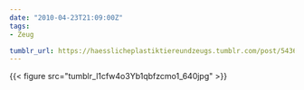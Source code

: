 ```yaml
---
date: "2010-04-23T21:09:00Z"
tags:
- Zeug

tumblr_url: https://haesslicheplastiktiereundzeugs.tumblr.com/post/543668175
---
```

{{< figure src="tumblr_l1cfw4o3Yb1qbfzcmo1_640jpg" >}} 
